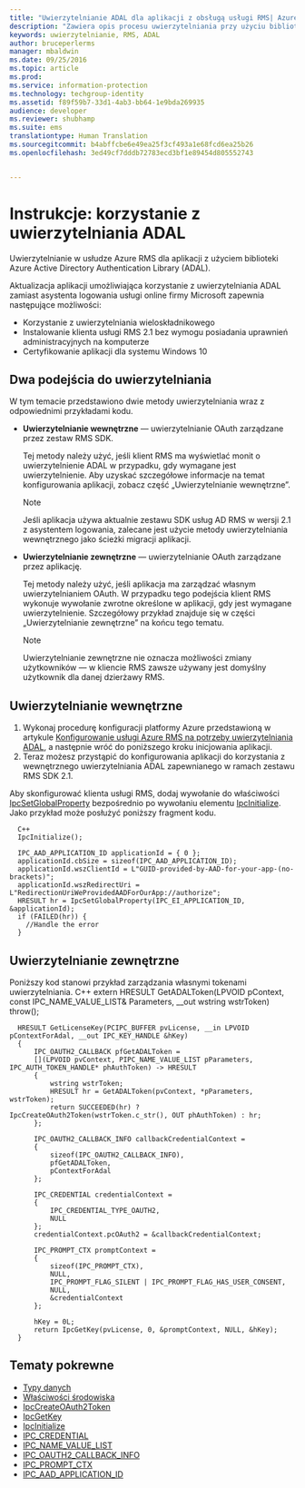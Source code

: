 ```yaml
---
title: "Uwierzytelnianie ADAL dla aplikacji z obsługą usługi RMS| Azure RMS"
description: "Zawiera opis procesu uwierzytelniania przy użyciu biblioteki ADAL"
keywords: uwierzytelnianie, RMS, ADAL
author: bruceperlerms
manager: mbaldwin
ms.date: 09/25/2016
ms.topic: article
ms.prod: 
ms.service: information-protection
ms.technology: techgroup-identity
ms.assetid: f89f59b7-33d1-4ab3-bb64-1e9bda269935
audience: developer
ms.reviewer: shubhamp
ms.suite: ems
translationtype: Human Translation
ms.sourcegitcommit: b4abffcbe6e49ea25f3cf493a1e68fcd6ea25b26
ms.openlocfilehash: 3ed49cf7dddb72783ecd3bf1e89454d805552743


---
```


# Instrukcje: korzystanie z uwierzytelniania ADAL

Uwierzytelnianie w usłudze Azure RMS dla aplikacji z użyciem biblioteki Azure Active Directory Authentication Library (ADAL).

Aktualizacja aplikacji umożliwiająca korzystanie z uwierzytelniania ADAL zamiast asystenta logowania usługi online firmy Microsoft zapewnia następujące możliwości:

- Korzystanie z uwierzytelniania wieloskładnikowego
- Instalowanie klienta usługi RMS 2.1 bez wymogu posiadania uprawnień administracyjnych na komputerze
- Certyfikowanie aplikacji dla systemu Windows 10

## Dwa podejścia do uwierzytelniania

W tym temacie przedstawiono dwie metody uwierzytelniania wraz z odpowiednimi przykładami kodu.

- **Uwierzytelnianie wewnętrzne** — uwierzytelnianie OAuth zarządzane przez zestaw RMS SDK.

  Tej metody należy użyć, jeśli klient RMS ma wyświetlać monit o uwierzytelnienie ADAL w przypadku, gdy wymagane jest uwierzytelnienie. Aby uzyskać szczegółowe informacje na temat konfigurowania aplikacji, zobacz część „Uwierzytelnianie wewnętrzne”.

  > [!Note] 
  > Jeśli aplikacja używa aktualnie zestawu SDK usług AD RMS w wersji 2.1 z asystentem logowania, zalecane jest użycie metody uwierzytelniania wewnętrznego jako ścieżki migracji aplikacji.

- **Uwierzytelnianie zewnętrzne** — uwierzytelnianie OAuth zarządzane przez aplikację.

  Tej metody należy użyć, jeśli aplikacja ma zarządzać własnym uwierzytelnianiem OAuth. W przypadku tego podejścia klient RMS wykonuje wywołanie zwrotne określone w aplikacji, gdy jest wymagane uwierzytelnienie. Szczegółowy przykład znajduje się w części „Uwierzytelnianie zewnętrzne” na końcu tego tematu.

  > [!Note] 
  > Uwierzytelnianie zewnętrzne nie oznacza możliwości zmiany użytkowników — w kliencie RMS zawsze używany jest domyślny użytkownik dla danej dzierżawy RMS.

## Uwierzytelnianie wewnętrzne

1. Wykonaj procedurę konfiguracji platformy Azure przedstawioną w artykule [Konfigurowanie usługi Azure RMS na potrzeby uwierzytelniania ADAL](adal-auth.md), a następnie wróć do poniższego kroku inicjowania aplikacji.
2. Teraz możesz przystąpić do konfigurowania aplikacji do korzystania z wewnętrznego uwierzytelniania ADAL zapewnianego w ramach zestawu RMS SDK 2.1.

Aby skonfigurować klienta usługi RMS, dodaj wywołanie do właściwości [IpcSetGlobalProperty](/information-protection/sdk/2.1/api/win/functions#msipc_ipcsetglobalproperty) bezpośrednio po wywołaniu elementu [IpcInitialize](/information-protection/sdk/2.1/api/win/functions#msipc_ipcinitialize). Jako przykład może posłużyć poniższy fragment kodu.

      C++
      IpcInitialize();

      IPC_AAD_APPLICATION_ID applicationId = { 0 };
      applicationId.cbSize = sizeof(IPC_AAD_APPLICATION_ID);
      applicationId.wszClientId = L"GUID-provided-by-AAD-for-your-app-(no-brackets)";
      applicationId.wszRedirectUri = L"RedirectionUriWeProvidedAADForOurApp://authorize";
      HRESULT hr = IpcSetGlobalProperty(IPC_EI_APPLICATION_ID, &applicationId);
      if (FAILED(hr)) {
        //Handle the error
      }

## Uwierzytelnianie zewnętrzne

Poniższy kod stanowi przykład zarządzania własnymi tokenami uwierzytelniania.
C++ extern HRESULT GetADALToken(LPVOID pContext, const IPC_NAME_VALUE_LIST& Parameters, __out wstring wstrToken) throw();

      HRESULT GetLicenseKey(PCIPC_BUFFER pvLicense, __in LPVOID pContextForAdal, __out IPC_KEY_HANDLE &hKey)
      {
          IPC_OAUTH2_CALLBACK pfGetADALToken =
          [](LPVOID pvContext, PIPC_NAME_VALUE_LIST pParameters, IPC_AUTH_TOKEN_HANDLE* phAuthToken) -> HRESULT
          {
              wstring wstrToken;
              HRESULT hr = GetADALToken(pvContext, *pParameters, wstrToken);
              return SUCCEEDED(hr) ? IpcCreateOAuth2Token(wstrToken.c_str(), OUT phAuthToken) : hr;
          };

          IPC_OAUTH2_CALLBACK_INFO callbackCredentialContext =
          {
              sizeof(IPC_OAUTH2_CALLBACK_INFO),
              pfGetADALToken,
              pContextForAdal
          };

          IPC_CREDENTIAL credentialContext =
          {
              IPC_CREDENTIAL_TYPE_OAUTH2,
              NULL
          };
          credentialContext.pcOAuth2 = &callbackCredentialContext;

          IPC_PROMPT_CTX promptContext =
          {
              sizeof(IPC_PROMPT_CTX),
              NULL,
              IPC_PROMPT_FLAG_SILENT | IPC_PROMPT_FLAG_HAS_USER_CONSENT,
              NULL,
              &credentialContext
          };

          hKey = 0L;
          return IpcGetKey(pvLicense, 0, &promptContext, NULL, &hKey);
      }

## Tematy pokrewne

* [Typy danych](/information-protection/sdk/2.1/api/win/data%20types)
* [Właściwości środowiska](/information-protection/sdk/2.1/api/win/environment%20properties#msipc_environment_properties)
* [IpcCreateOAuth2Token](/information-protection/sdk/2.1/api/win/functions#msipc_ipccreateoauth2token)
* [IpcGetKey](/information-protection/sdk/2.1/api/win/functions#msipc_ipcgetkey)
* [IpcInitialize](/information-protection/sdk/2.1/api/win/functions#msipc_ipcinitialize)
* [IPC_CREDENTIAL](/information-protection/sdk/2.1/api/win/IPC_CREDENTIAL)
* [IPC_NAME_VALUE_LIST](/information-protection/sdk/2.1/api/win/IPC_NAME_VALUE_LIST)
* [IPC_OAUTH2_CALLBACK_INFO](/information-protection/sdk/2.1/api/win/ipc_oauth2_callback_info#msipc_ipc_oath2_callback_info)
* [IPC_PROMPT_CTX](/information-protection/sdk/2.1/api/win/IPC_PROMPT_CTX)
* [IPC_AAD_APPLICATION_ID](/information-protection/sdk/2.1/api/win/ipc_aad_application_id#msipc_ipc_aad_application_id)



<!--HONumber=Oct16_HO1-->



